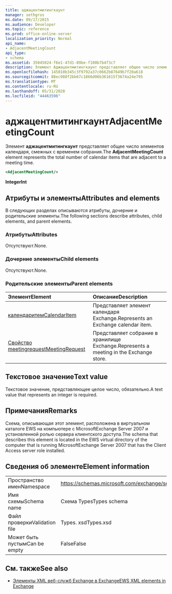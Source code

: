 ```yaml
---
title: аджацентмитингкаунт
manager: sethgros
ms.date: 09/17/2015
ms.audience: Developer
ms.topic: reference
ms.prod: office-online-server
localization_priority: Normal
api_name:
- AdjacentMeetingCount
api_type:
- schema
ms.assetid: 35045024-f6e1-47d1-89be-f100b7b4f3c7
description: Элемент Аджацентмитингкаунт представляет общее число элементов календаря, смежных с временем собрания.
ms.openlocfilehash: 145010b345c3f9792a37c0662b87649b7f20a618
ms.sourcegitcommit: 88ec988f2bb67c1866d06b361615f3674a24e795
ms.translationtype: MT
ms.contentlocale: ru-RU
ms.lasthandoff: 05/31/2020
ms.locfileid: "44463596"
---
```

# <a name="adjacentmeetingcount"></a><span data-ttu-id="3fb00-103">аджацентмитингкаунт</span><span class="sxs-lookup"><span data-stu-id="3fb00-103">AdjacentMeetingCount</span></span>

<span data-ttu-id="3fb00-104">Элемент **аджацентмитингкаунт** представляет общее число элементов календаря, смежных с временем собрания.</span><span class="sxs-lookup"><span data-stu-id="3fb00-104">The **AdjacentMeetingCount** element represents the total number of calendar items that are adjacent to a meeting time.</span></span> 
  
```xml
<AdjacentMeetingCount/>
```

 <span data-ttu-id="3fb00-105">**Integer**</span><span class="sxs-lookup"><span data-stu-id="3fb00-105">**Int**</span></span>
## <a name="attributes-and-elements"></a><span data-ttu-id="3fb00-106">Атрибуты и элементы</span><span class="sxs-lookup"><span data-stu-id="3fb00-106">Attributes and elements</span></span>

<span data-ttu-id="3fb00-107">В следующих разделах описываются атрибуты, дочерние и родительские элементы.</span><span class="sxs-lookup"><span data-stu-id="3fb00-107">The following sections describe attributes, child elements, and parent elements.</span></span>
  
### <a name="attributes"></a><span data-ttu-id="3fb00-108">Атрибуты</span><span class="sxs-lookup"><span data-stu-id="3fb00-108">Attributes</span></span>

<span data-ttu-id="3fb00-109">Отсутствуют.</span><span class="sxs-lookup"><span data-stu-id="3fb00-109">None.</span></span>
  
### <a name="child-elements"></a><span data-ttu-id="3fb00-110">Дочерние элементы</span><span class="sxs-lookup"><span data-stu-id="3fb00-110">Child elements</span></span>

<span data-ttu-id="3fb00-111">Отсутствуют.</span><span class="sxs-lookup"><span data-stu-id="3fb00-111">None.</span></span>
  
### <a name="parent-elements"></a><span data-ttu-id="3fb00-112">Родительские элементы</span><span class="sxs-lookup"><span data-stu-id="3fb00-112">Parent elements</span></span>

|<span data-ttu-id="3fb00-113">**Элемент**</span><span class="sxs-lookup"><span data-stu-id="3fb00-113">**Element**</span></span>|<span data-ttu-id="3fb00-114">**Описание**</span><span class="sxs-lookup"><span data-stu-id="3fb00-114">**Description**</span></span>|
|:-----|:-----|
|[<span data-ttu-id="3fb00-115">календаритем</span><span class="sxs-lookup"><span data-stu-id="3fb00-115">CalendarItem</span></span>](calendaritem.md) <br/> |<span data-ttu-id="3fb00-116">Представляет элемент календаря Exchange.</span><span class="sxs-lookup"><span data-stu-id="3fb00-116">Represents an Exchange calendar item.</span></span>  <br/> |
|[<span data-ttu-id="3fb00-117">Свойство meetingrequest</span><span class="sxs-lookup"><span data-stu-id="3fb00-117">MeetingRequest</span></span>](meetingrequest.md) <br/> |<span data-ttu-id="3fb00-118">Представляет собрание в хранилище Exchange.</span><span class="sxs-lookup"><span data-stu-id="3fb00-118">Represents a meeting in the Exchange store.</span></span>  <br/> |
   
## <a name="text-value"></a><span data-ttu-id="3fb00-119">Текстовое значение</span><span class="sxs-lookup"><span data-stu-id="3fb00-119">Text value</span></span>

<span data-ttu-id="3fb00-120">Текстовое значение, представляющее целое число, обязательно.</span><span class="sxs-lookup"><span data-stu-id="3fb00-120">A text value that represents an integer is required.</span></span>
  
## <a name="remarks"></a><span data-ttu-id="3fb00-121">Примечания</span><span class="sxs-lookup"><span data-stu-id="3fb00-121">Remarks</span></span>

<span data-ttu-id="3fb00-122">Схема, описывающая этот элемент, расположена в виртуальном каталоге EWS на компьютере с MicrosoftExchange Server 2007 и установленной ролью сервера клиентского доступа.</span><span class="sxs-lookup"><span data-stu-id="3fb00-122">The schema that describes this element is located in the EWS virtual directory of the computer that is running MicrosoftExchange Server 2007 that has the Client Access server role installed.</span></span>
  
## <a name="element-information"></a><span data-ttu-id="3fb00-123">Сведения об элементе</span><span class="sxs-lookup"><span data-stu-id="3fb00-123">Element information</span></span>

|||
|:-----|:-----|
|<span data-ttu-id="3fb00-124">Пространство имен</span><span class="sxs-lookup"><span data-stu-id="3fb00-124">Namespace</span></span>  <br/> |https://schemas.microsoft.com/exchange/services/2006/types  <br/> |
|<span data-ttu-id="3fb00-125">Имя схемы</span><span class="sxs-lookup"><span data-stu-id="3fb00-125">Schema name</span></span>  <br/> |<span data-ttu-id="3fb00-126">Схема Types</span><span class="sxs-lookup"><span data-stu-id="3fb00-126">Types schema</span></span>  <br/> |
|<span data-ttu-id="3fb00-127">Файл проверки</span><span class="sxs-lookup"><span data-stu-id="3fb00-127">Validation file</span></span>  <br/> |<span data-ttu-id="3fb00-128">Types. xsd</span><span class="sxs-lookup"><span data-stu-id="3fb00-128">Types.xsd</span></span>  <br/> |
|<span data-ttu-id="3fb00-129">Может быть пустым</span><span class="sxs-lookup"><span data-stu-id="3fb00-129">Can be empty</span></span>  <br/> |<span data-ttu-id="3fb00-130">False</span><span class="sxs-lookup"><span data-stu-id="3fb00-130">False</span></span>  <br/> |
   
## <a name="see-also"></a><span data-ttu-id="3fb00-131">См. также</span><span class="sxs-lookup"><span data-stu-id="3fb00-131">See also</span></span>

- [<span data-ttu-id="3fb00-132">Элементы XML веб-служб Exchange в Exchange</span><span class="sxs-lookup"><span data-stu-id="3fb00-132">EWS XML elements in Exchange</span></span>](ews-xml-elements-in-exchange.md)

